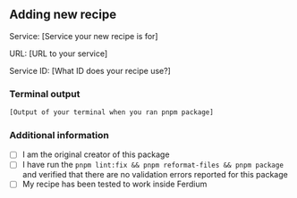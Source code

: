 <!--
  Thank you for taking the time to create a recipe for Ferdium.
  Please complete the following form so we can add your new recipe
 -->

## Adding new recipe

Service: [Service your new recipe is for]

URL: [URL to your service]

Service ID: [What ID does your recipe use?]

### Terminal output

```bash
[Output of your terminal when you ran pnpm package]
```

### Additional information

<!-- Please also accept the following checkboxes -->

- [ ] I am the original creator of this package
- [ ] I have run the `pnpm lint:fix && pnpm reformat-files && pnpm package` and verified that there are no validation errors reported for this package
- [ ] My recipe has been tested to work inside Ferdium

<!-- Here you can write anything else you want to tell us. -->

